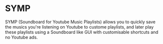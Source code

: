 # SYMP
SYMP (Soundboard for Youtube Music Playlists) allows you to quickly save the musics you're listening on Youtube to custome playlists, and later play these playlists using a Soundboard like GUI with customisable shortcuts and no Youtube ads.
